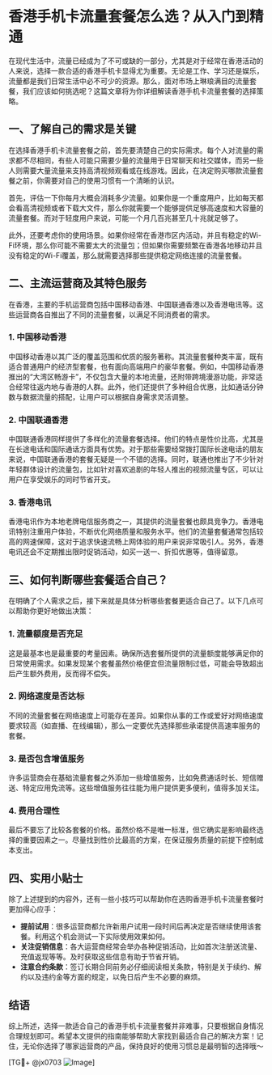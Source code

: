 # 香港手机卡流量套餐怎么选？从入门到精通

在现代生活中，流量已经成为了不可或缺的一部分，尤其是对于经常在香港活动的人来说，选择一款合适的香港手机卡显得尤为重要。无论是工作、学习还是娱乐，流量都是我们日常生活中必不可少的资源。那么，面对市场上琳琅满目的流量套餐，我们应该如何挑选呢？这篇文章将为你详细解读香港手机卡流量套餐的选择策略。

## 一、了解自己的需求是关键

在选择香港手机卡流量套餐之前，首先要清楚自己的实际需求。每个人对流量的需求都不尽相同，有些人可能只需要少量的流量用于日常聊天和社交媒体，而另一些人则需要大量流量来支持高清视频观看或在线游戏。因此，在决定购买哪款流量套餐之前，你需要对自己的使用习惯有一个清晰的认识。

首先，评估一下你每月大概会消耗多少流量。如果你是一个重度用户，比如每天都会看高清视频或者下载大文件，那么你就需要一个能够提供足够高速度和大容量的流量套餐。而对于轻度用户来说，可能一个月几百兆甚至几十兆就足够了。

此外，还要考虑你的使用场景。如果你经常在香港市区内活动，并且有稳定的Wi-Fi环境，那么你可能不需要太大的流量包；但如果你需要频繁在香港各地移动并且没有稳定的Wi-Fi覆盖，那么就需要选择那些提供稳定网络连接的流量套餐。

## 二、主流运营商及其特色服务

在香港，主要的手机运营商包括中国移动香港、中国联通香港以及香港电讯等。这些运营商各自推出了不同的流量套餐，以满足不同消费者的需求。

### 1. 中国移动香港

中国移动香港以其广泛的覆盖范围和优质的服务著称。其流量套餐种类丰富，既有适合普通用户的经济型套餐，也有面向高端用户的豪华套餐。例如，中国移动香港推出的“大湾区畅游卡”，不仅包含大量的本地流量，还附带跨境漫游功能，非常适合经常往返内地与香港的人群。此外，他们还提供了多种组合优惠，比如通话分钟数与数据流量的搭配，让用户可以根据自身需求灵活调整。

### 2. 中国联通香港

中国联通香港同样提供了多样化的流量套餐选择。他们的特点是性价比高，尤其是在长途电话和国际通话方面具有优势。对于那些需要经常拨打国际长途电话的朋友来说，中国联通香港的套餐无疑是一个不错的选择。同时，联通也推出了不少针对年轻群体设计的流量包，比如针对喜欢追剧的年轻人推出的视频流量专区，可以让用户在享受娱乐的同时节省开支。

### 3. 香港电讯

香港电讯作为本地老牌电信服务商之一，其提供的流量套餐也颇具竞争力。香港电讯特别注重用户体验，不断优化网络质量和服务水平。他们的流量套餐通常包括较高的网速保障，这对于追求快速流畅上网体验的用户来说非常吸引人。另外，香港电讯还会不定期推出限时促销活动，如买一送一、折扣优惠等，值得留意。

## 三、如何判断哪些套餐适合自己？

在明确了个人需求之后，接下来就是具体分析哪些套餐更适合自己了。以下几点可以帮助你更好地做出决策：

### 1. 流量额度是否充足

这是最基本也是最重要的考量因素。确保所选套餐所提供的流量额度能够满足你的日常使用需求。如果发现某个套餐虽然价格便宜但流量限制过低，可能会导致超出后产生额外费用，反而得不偿失。

### 2. 网络速度是否达标

不同的流量套餐在网络速度上可能存在差异。如果你从事的工作或爱好对网络速度要求较高（如直播、在线编辑），那么一定要优先选择那些承诺提供高速率服务的套餐。

### 3. 是否包含增值服务

许多运营商会在基础流量套餐之外添加一些增值服务，比如免费通话时长、短信赠送、特定应用免流等。这些增值服务往往能为用户提供更多便利，值得多加关注。

### 4. 费用合理性

最后不要忘了比较各套餐的价格。虽然价格不是唯一标准，但它确实是影响最终选择的重要因素之一。尽量找到性价比最高的方案，在保证服务质量的前提下控制成本支出。

## 四、实用小贴士

除了上述提到的内容外，还有一些小技巧可以帮助你在选购香港手机卡流量套餐时更加得心应手：

- **提前试用**：很多运营商都允许新用户试用一段时间后再决定是否继续使用该套餐。利用这个机会测试一下实际使用效果如何。
- **关注促销信息**：各大运营商经常会举办各种促销活动，比如首次注册送流量、充值返现等等。及时获取这些信息有助于节省开销。
- **注意合约条款**：签订长期合同前务必仔细阅读相关条款，特别是关于续约、解约以及违约金等方面的规定，以免日后产生不必要的麻烦。

## 结语

综上所述，选择一款适合自己的香港手机卡流量套餐并非难事，只要根据自身情况合理规划即可。希望本文提供的指南能够帮助大家找到最适合自己的解决方案！记住，无论你选择了哪家运营商的产品，保持良好的使用习惯总是最明智的选择哦～

[TG💪+ @jx0703 ![Image](https://github.com/user-attachments/assets/dbca1d08-cadb-493c-b0ec-ad6f7a83f270)]